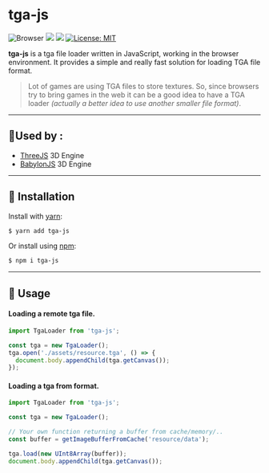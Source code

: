 # tga-js

![Browser](https://img.shields.io/badge/env-browser-blue.svg)
![](https://img.shields.io/david/vthibault/tga.js.svg)
![](https://img.shields.io/snyk/vulnerabilities/github/vthibault/tga.js.svg)
[![License: MIT](https://img.shields.io/badge/License-MIT-brightgreen.svg)](https://opensource.org/licenses/MIT)

**tga-js** is a tga file loader written in JavaScript, working in the browser environment. It provides a simple and really fast solution for loading TGA file format.

> Lot of games are using TGA files to store textures.
> So, since browsers try to bring games in the web it can be a good idea to have a TGA loader _(actually a better idea to use another smaller file format)_.

---

## 🔗Used by :

- [ThreeJS](https://threejs.org/) 3D Engine
- [BabylonJS](https://www.babylonjs.com/) 3D Engine

---

## 🚀 Installation

Install with [yarn](https://yarnpkg.com):

```sh
$ yarn add tga-js
```

Or install using [npm](https://npmjs.org):

```sh
$ npm i tga-js
```

---

## 📖 Usage

#### Loading a remote tga file.

```js
import TgaLoader from 'tga-js';

const tga = new TgaLoader();
tga.open('./assets/resource.tga', () => {
  document.body.appendChild(tga.getCanvas());
});
```

#### Loading a tga from format.

```js
import TgaLoader from 'tga-js';

const tga = new TgaLoader();

// Your own function returning a buffer from cache/memory/..
const buffer = getImageBufferFromCache('resource/data');

tga.load(new UInt8Array(buffer));
document.body.appendChild(tga.getCanvas());
```
